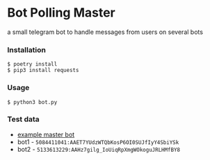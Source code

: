 # Bot Polling Master

a small telegram bot to handle messages from users on several bots

### Installation
```shell
$ poetry install
$ pip3 install requests
```
### Usage
```shell
$ python3 bot.py
```
### Test data
- [example master bot](t.me/teamforce_hackbot)
- bot1 - ```5084411041:AAET7YUdzWTQbKosP6OI0SUJfIyY4SbiYSk```
- bot2 - ```5133613229:AAHz7gilg_IoUiqRpXmgWOkoguJRLHMfBY8```

